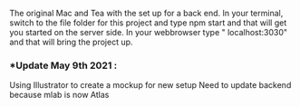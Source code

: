 The original Mac and Tea with the set up for a back end. In your terminal, switch to the file folder for this project and type npm start and that will get you started on the server side. In your webbrowser type " localhost:3030" and that will bring the project up.


<h3>*Update May 9th 2021 :</h3>
Using Illustrator to create a mockup for new setup
Need to update backend because mlab is now Atlas
